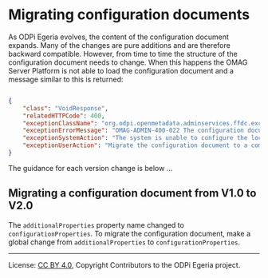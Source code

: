 <!-- SPDX-License-Identifier: CC-BY-4.0 -->
<!-- Copyright Contributors to the ODPi Egeria project. -->

# Migrating configuration documents

As ODPi Egeria evolves, the content of the configuration document expands.
Many of the changes are pure additions and are therefore backward compatible.
However, from time to time the structure of the configuration document needs to
change.  When this happens the OMAG Server Platform is not able to load the
configuration document and a message similar to this is returned:

```json

{
    "class": "VoidResponse",
    "relatedHTTPCode": 400,
    "exceptionClassName": "org.odpi.openmetadata.adminservices.ffdc.exception.OMAGInvalidParameterException",
    "exceptionErrorMessage": "OMAG-ADMIN-400-022 The configuration document for OMAG server cocoMDS1 is at version V1.0 which is not compatible with this OMAG Server Platform which supports versions [V2.0]",
    "exceptionSystemAction": "The system is unable to configure the local server because it can not read the configuration document.",
    "exceptionUserAction": "Migrate the configuration document to a compatible version (or delete and recreate it).  See https://egeria.odpi.org/open-metadata-implementation/governance-servers/admin-services/docs/user/migrating-configuration-documents.html"
}

```

The guidance for each version change is below ...

## Migrating a configuration document from V1.0 to V2.0

The `additionalProperties` property name changed to `configurationProperties`.
To migrate the configuration document, make a global change from 
`additionalProperties` to `configurationProperties`.


----
License: [CC BY 4.0](https://creativecommons.org/licenses/by/4.0/),
Copyright Contributors to the ODPi Egeria project.